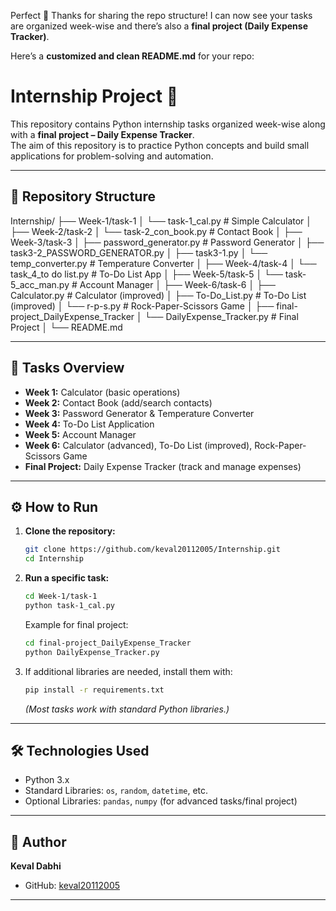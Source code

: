 Perfect 🙌 Thanks for sharing the repo structure! I can now see your tasks are organized week-wise and there’s also a **final project (Daily Expense Tracker)**.

Here’s a **customized and clean README.md** for your repo:

# Internship Project 🚀

This repository contains Python internship tasks organized week-wise along with a **final project – Daily Expense Tracker**.  
The aim of this repository is to practice Python concepts and build small applications for problem-solving and automation.

---

## 📂 Repository Structure


Internship/
├── Week-1/task-1
│   └── task-1\_cal.py                # Simple Calculator
│
├── Week-2/task-2
│   └── task-2\_con\_book.py           # Contact Book
│
├── Week-3/task-3
│   ├── password\_generator.py        # Password Generator
│   ├── task3-2\_PASSWORD\_GENERATOR.py
│   ├── task3-1.py
│   └── temp\_converter.py            # Temperature Converter
│
├── Week-4/task-4
│   └── task\_4\_to do list.py         # To-Do List App
│
├── Week-5/task-5
│   └── task-5\_acc\_man.py            # Account Manager
│
├── Week-6/task-6
│   ├── Calculator.py                # Calculator (improved)
│   ├── To-Do\_List.py                # To-Do List (improved)
│   └── r-p-s.py                     # Rock-Paper-Scissors Game
│
├── final-project\_DailyExpense\_Tracker
│   └── DailyExpense\_Tracker.py      # Final Project
│
└── README.md



---

## 📝 Tasks Overview

- **Week 1:** Calculator (basic operations)  
- **Week 2:** Contact Book (add/search contacts)  
- **Week 3:** Password Generator & Temperature Converter  
- **Week 4:** To-Do List Application  
- **Week 5:** Account Manager  
- **Week 6:** Calculator (advanced), To-Do List (improved), Rock-Paper-Scissors Game  
- **Final Project:** Daily Expense Tracker (track and manage expenses)

---

## ⚙️ How to Run

1. **Clone the repository:**
   ```bash
   git clone https://github.com/keval20112005/Internship.git
   cd Internship


2. **Run a specific task:**

   ```bash
   cd Week-1/task-1
   python task-1_cal.py
   ```

   Example for final project:

   ```bash
   cd final-project_DailyExpense_Tracker
   python DailyExpense_Tracker.py
   ```

3. If additional libraries are needed, install them with:

   ```bash
   pip install -r requirements.txt
   ```

   *(Most tasks work with standard Python libraries.)*

---

## 🛠️ Technologies Used

* Python 3.x
* Standard Libraries: `os`, `random`, `datetime`, etc.
* Optional Libraries: `pandas`, `numpy` (for advanced tasks/final project)

---

## 👤 Author

**Keval Dabhi**

* GitHub: [keval20112005](https://github.com/keval20112005)

---

```

